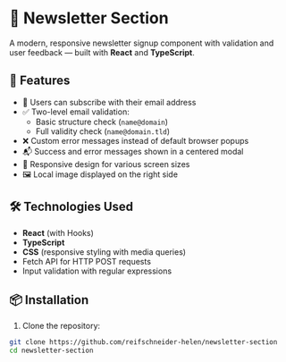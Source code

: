 # 📰 Newsletter Section

A modern, responsive newsletter signup component with validation and user feedback — built with **React** and **TypeScript**.

## 🚀 Features

- 📧 Users can subscribe with their email address  
- ✅ Two-level email validation:  
  - Basic structure check (`name@domain`)  
  - Full validity check (`name@domain.tld`)  
- ❌ Custom error messages instead of default browser popups  
- 📬 Success and error messages shown in a centered modal  
- 🎨 Responsive design for various screen sizes  
- 🖼️ Local image displayed on the right side  

## 🛠️ Technologies Used

- **React** (with Hooks)  
- **TypeScript**  
- **CSS** (responsive styling with media queries)  
- Fetch API for HTTP POST requests  
- Input validation with regular expressions  

## 📦 Installation

1. Clone the repository:  
```bash
git clone https://github.com/reifschneider-helen/newsletter-section
cd newsletter-section
